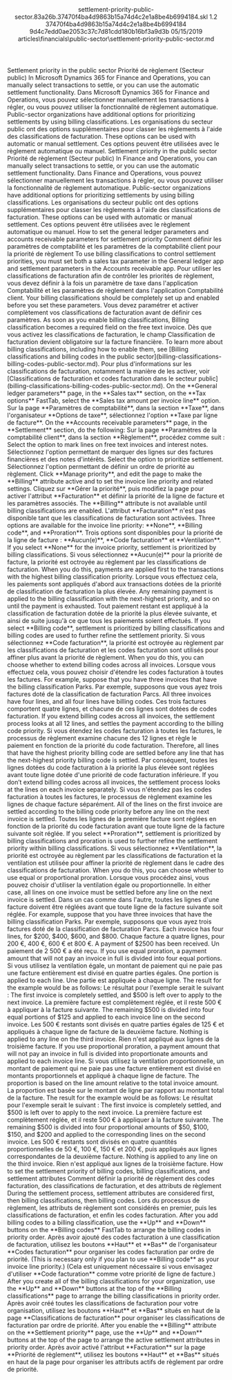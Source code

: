 <?xml version="1.0" encoding="UTF-8"?>
<xliff xmlns:logoport="urn:logoport:xliffeditor:xliff-extras:1.0" xmlns:tilt="urn:logoport:xliffeditor:tilt-non-translatables:1.0" xmlns:xsi="http://www.w3.org/2001/XMLSchema-instance" xmlns="urn:oasis:names:tc:xliff:document:1.2" xmlns:xliffext="urn:microsoft:content:schema:xliffextensions" version="1.2" xsi:schemaLocation="urn:oasis:names:tc:xliff:document:1.2 xliff-core-1.2-transitional.xsd">
  <file datatype="xml" source-language="en-US" original="settlement-priority-public-sector.md" target-language="fr-FR">
    <header>
      <tool tool-company="Microsoft" tool-version="1.0-7889195" tool-name="mdxliff" tool-id="mdxliff"/>
      <xliffext:skl_file_name>settlement-priority-public-sector.83a26b.37470f4ba4d9863b15a74d4c2e1a8be4b6994184.skl</xliffext:skl_file_name>
      <xliffext:version>1.2</xliffext:version>
      <xliffext:ms.openlocfilehash>37470f4ba4d9863b15a74d4c2e1a8be4b6994184</xliffext:ms.openlocfilehash>
      <xliffext:ms.sourcegitcommit>9d4c7edd0ae2053c37c7d81cdd180b16bf3a9d3b</xliffext:ms.sourcegitcommit>
      <xliffext:ms.lasthandoff>05/15/2019</xliffext:ms.lasthandoff>
      <xliffext:ms.openlocfilepath>articles\financials\public-sector\settlement-priority-public-sector.md</xliffext:ms.openlocfilepath>
    </header>
    <body>
      <group extype="content" id="content">
        <trans-unit xml:space="preserve" translate="yes" id="101" restype="x-metadata">
          <source>Settlement priority in the public sector</source>
        <target logoport:matchpercent="101" state="translated" state-qualifier="leveraged-tm">Priorité de règlement (Secteur public)</target></trans-unit>
        <trans-unit xml:space="preserve" translate="yes" id="102" restype="x-metadata">
          <source>In Microsoft Dynamics 365 for Finance and Operations, you can manually select transactions to settle, or you can use the automatic settlement functionality.</source>
        <target logoport:matchpercent="101" state="translated" state-qualifier="leveraged-tm">Dans Microsoft Dynamics 365 for Finance and Operations, vous pouvez sélectionner manuellement les transactions à régler, ou vous pouvez utiliser la fonctionnalité de règlement automatique.</target></trans-unit>
        <trans-unit xml:space="preserve" translate="yes" id="103" restype="x-metadata">
          <source>Public-sector organizations have additional options for prioritizing settlements by using billing classifications.</source>
        <target logoport:matchpercent="101" state="translated" state-qualifier="leveraged-tm">Les organisations du secteur public ont des options supplémentaires pour classer les règlements à l'aide des classifications de facturation.</target></trans-unit>
        <trans-unit xml:space="preserve" translate="yes" id="104" restype="x-metadata">
          <source>These options can be used with automatic or manual settlement.</source>
        <target logoport:matchpercent="101" state="translated" state-qualifier="leveraged-tm">Ces options peuvent être utilisées avec le règlement automatique ou manuel.</target></trans-unit>
        <trans-unit xml:space="preserve" translate="yes" id="105">
          <source>Settlement priority in the public sector</source>
        <target logoport:matchpercent="101" state="translated" state-qualifier="leveraged-tm">Priorité de règlement (Secteur public)</target></trans-unit>
        <trans-unit xml:space="preserve" translate="yes" id="106">
          <source>In Finance and Operations, you can manually select transactions to settle, or you can use the automatic settlement functionality.</source>
        <target logoport:matchpercent="101" state="translated" state-qualifier="leveraged-tm">Dans Finance and Operations, vous pouvez sélectionner manuellement les transactions à régler, ou vous pouvez utiliser la fonctionnalité de règlement automatique.</target></trans-unit>
        <trans-unit xml:space="preserve" translate="yes" id="107">
          <source>Public-sector organizations have additional options for prioritizing settlements by using billing classifications.</source>
        <target logoport:matchpercent="101" state="translated" state-qualifier="leveraged-tm">Les organisations du secteur public ont des options supplémentaires pour classer les règlements à l'aide des classifications de facturation.</target></trans-unit>
        <trans-unit xml:space="preserve" translate="yes" id="108">
          <source>These options can be used with automatic or manual settlement.</source>
        <target logoport:matchpercent="101" state="translated" state-qualifier="leveraged-tm">Ces options peuvent être utilisées avec le règlement automatique ou manuel.</target></trans-unit>
        <trans-unit xml:space="preserve" translate="yes" id="109">
          <source>How to set the general ledger parameters and accounts receivable parameters for settlement priority</source>
        <target logoport:matchpercent="101" state="translated" state-qualifier="leveraged-tm">Comment définir les paramètres de comptabilité et les paramètres de la comptabilité client pour la priorité de règlement</target></trans-unit>
        <trans-unit xml:space="preserve" translate="yes" id="110">
          <source>To use billing classifications to control settlement priorities, you must set both a sales tax parameter in the General ledger app and settlement parameters in the Accounts receivable app.</source>
        <target logoport:matchpercent="101" state="translated" state-qualifier="leveraged-tm">Pour utiliser les classifications de facturation afin de contrôler les priorités de règlement, vous devez définir à la fois un paramètre de taxe dans l'application Comptabilité et les paramètres de règlement dans l'application Comptabilité client.</target></trans-unit>
        <trans-unit xml:space="preserve" translate="yes" id="111">
          <source>Your billing classifications should be completely set up and enabled before you set these parameters.</source>
        <target logoport:matchpercent="101" state="translated" state-qualifier="leveraged-tm">Vous devez paramétrer et activer complètement vos classifications de facturation avant de définir ces paramètres.</target></trans-unit>
        <trans-unit xml:space="preserve" translate="yes" id="112">
          <source>As soon as you enable billing classifications, Billing classification becomes a required field on the free text invoice.</source>
        <target logoport:matchpercent="101" state="translated" state-qualifier="leveraged-tm">Dès que vous activez les classifications de facturation, le champ Classification de facturation devient obligatoire sur la facture financière.</target></trans-unit>
        <trans-unit xml:space="preserve" translate="yes" id="113">
          <source>To learn more about billing classifications, including how to enable them, see <bpt id="p1">[</bpt>Billing classifications and billing codes in the public sector<ept id="p1">](billing-classifications-billing-codes-public-sector.md)</ept>.</source>
        <target logoport:matchpercent="101" state="translated" state-qualifier="leveraged-tm">Pour plus d'informations sur les classifications de facturation, notamment la manière de les activer, voir <bpt id="p1">[</bpt>Classifications de facturation et codes facturation dans le secteur public<ept id="p1">](billing-classifications-billing-codes-public-sector.md)</ept>.</target></trans-unit>
        <trans-unit xml:space="preserve" translate="yes" id="114">
          <source>On the <bpt id="p1">**</bpt>General ledger parameters<ept id="p1">**</ept> page, in the <bpt id="p2">**</bpt>Sales tax<ept id="p2">**</ept> section, on the <bpt id="p3">**</bpt>Tax options<ept id="p3">**</ept> FastTab, select the <bpt id="p4">**</bpt>Sales tax amount per invoice line<ept id="p4">**</ept> option.</source>
        <target logoport:matchpercent="101" state="translated" state-qualifier="leveraged-tm">Sur la page <bpt id="p1">**</bpt>Paramètres de comptabilité<ept id="p1">**</ept>, dans la section <bpt id="p2">**</bpt>Taxe<ept id="p2">**</ept>, dans l'organisateur <bpt id="p3">**</bpt>Options de taxe<ept id="p3">**</ept>, sélectionnez l'option <bpt id="p4">**</bpt>Taxe par ligne de facture<ept id="p4">**</ept>.</target></trans-unit>
        <trans-unit xml:space="preserve" translate="yes" id="115">
          <source>On the <bpt id="p1">**</bpt>Accounts receivable parameters<ept id="p1">**</ept> page, in the <bpt id="p2">**</bpt>Settlement<ept id="p2">**</ept> section, do the following:</source>
        <target logoport:matchpercent="101" state="translated" state-qualifier="leveraged-tm">Sur la page <bpt id="p1">**</bpt>Paramètres de la comptabilité client<ept id="p1">**</ept>, dans la section <bpt id="p2">**</bpt>Règlement<ept id="p2">**</ept>, procédez comme suit :</target></trans-unit>
        <trans-unit xml:space="preserve" translate="yes" id="116">
          <source>Select the option to mark lines on free text invoices and interest notes.</source>
        <target logoport:matchpercent="101" state="translated" state-qualifier="leveraged-tm">Sélectionnez l'option permettant de marquer des lignes sur des factures financières et des notes d'intérêts.</target></trans-unit>
        <trans-unit xml:space="preserve" translate="yes" id="117">
          <source>Select the option to prioritize settlement.</source>
        <target logoport:matchpercent="101" state="translated" state-qualifier="leveraged-tm">Sélectionnez l'option permettant de définir un ordre de priorité au règlement.</target></trans-unit>
        <trans-unit xml:space="preserve" translate="yes" id="118">
          <source>Click <bpt id="p1">**</bpt>Manage priority<ept id="p1">**</ept>, and edit the page to make the <bpt id="p2">**</bpt>Billing<ept id="p2">**</ept> attribute active and to set the invoice line priority and related settings.</source>
        <target logoport:matchpercent="101" state="translated" state-qualifier="leveraged-tm">Cliquez sur <bpt id="p1">**</bpt>Gérer la priorité<ept id="p1">**</ept>, puis modifiez la page pour activer l'attribut <bpt id="p2">**</bpt>Facturation<ept id="p2">**</ept> et définir la priorité de la ligne de facture et les paramètres associés.</target></trans-unit>
        <trans-unit xml:space="preserve" translate="yes" id="119">
          <source>The <bpt id="p1">**</bpt>Billing<ept id="p1">**</ept> attribute is not available until billing classifications are enabled.</source>
        <target logoport:matchpercent="101" state="translated" state-qualifier="leveraged-tm">L'attribut <bpt id="p1">**</bpt>Facturation<ept id="p1">**</ept> n'est pas disponible tant que les classifications de facturation sont activées.</target></trans-unit>
        <trans-unit xml:space="preserve" translate="yes" id="120">
          <source>Three options are available for the invoice line priority: <bpt id="p1">**</bpt>None<ept id="p1">**</ept>, <bpt id="p2">**</bpt>Billing code<ept id="p2">**</ept>, and <bpt id="p3">**</bpt>Proration<ept id="p3">**</ept>.</source>
        <target logoport:matchpercent="101" state="translated" state-qualifier="leveraged-tm">Trois options sont disponibles pour la priorité de la ligne de facture : <bpt id="p1">**</bpt>Aucun(e)<ept id="p1">**</ept>, <bpt id="p2">**</bpt>Code facturation<ept id="p2">**</ept> et <bpt id="p3">**</bpt>Ventilation<ept id="p3">**</ept>.</target></trans-unit>
        <trans-unit xml:space="preserve" translate="yes" id="121">
          <source>If you select <bpt id="p1">**</bpt>None<ept id="p1">**</ept> for the invoice priority, settlement is prioritized by billing classifications.</source>
        <target logoport:matchpercent="101" state="translated" state-qualifier="leveraged-tm">Si vous sélectionnez <bpt id="p1">**</bpt>Aucun(e)<ept id="p1">**</ept> pour la priorité de facture, la priorité est octroyée au règlement par les classifications de facturation.</target></trans-unit>
        <trans-unit xml:space="preserve" translate="yes" id="122">
          <source>When you do this, payments are applied first to the transactions with the highest billing classification priority.</source>
        <target logoport:matchpercent="101" state="translated" state-qualifier="leveraged-tm">Lorsque vous effectuez cela, les paiements sont appliqués d'abord aux transactions dotées de la priorité de classification de facturation la plus élevée.</target></trans-unit>
        <trans-unit xml:space="preserve" translate="yes" id="123">
          <source>Any remaining payment is applied to the billing classification with the next-highest priority, and so on until the payment is exhausted.</source>
        <target logoport:matchpercent="101" state="translated" state-qualifier="leveraged-tm">Tout paiement restant est appliqué à la classification de facturation dotée de la priorité la plus élevée suivante, et ainsi de suite jusqu'à ce que tous les paiements soient effectués.</target></trans-unit>
        <trans-unit xml:space="preserve" translate="yes" id="124">
          <source>If you select <bpt id="p1">**</bpt>Billing code<ept id="p1">**</ept>, settlement is prioritized by billing classifications and billing codes are used to further refine the settlement priority.</source>
        <target logoport:matchpercent="101" state="translated" state-qualifier="leveraged-tm">Si vous sélectionnez <bpt id="p1">**</bpt>Code facturation<ept id="p1">**</ept>, la priorité est octroyée au règlement par les classifications de facturation et les codes facturation sont utilisés pour affiner plus avant la priorité de règlement.</target></trans-unit>
        <trans-unit xml:space="preserve" translate="yes" id="125">
          <source>When you do this, you can choose whether to extend billing codes across all invoices.</source>
        <target logoport:matchpercent="101" state="translated" state-qualifier="leveraged-tm">Lorsque vous effectuez cela, vous pouvez choisir d'étendre les codes facturation à toutes les factures.</target></trans-unit>
        <trans-unit xml:space="preserve" translate="yes" id="126">
          <source>For example, suppose that you have three invoices that have the billing classification Parks.</source>
        <target logoport:matchpercent="101" state="translated" state-qualifier="leveraged-tm">Par exemple, supposons que vous ayez trois factures doté de la classification de facturation Parcs.</target></trans-unit>
        <trans-unit xml:space="preserve" translate="yes" id="127">
          <source>All three invoices have four lines, and all four lines have billing codes.</source>
        <target logoport:matchpercent="101" state="translated" state-qualifier="leveraged-tm">Ces trois factures comportent quatre lignes, et chacune de ces lignes sont dotées de codes facturation.</target></trans-unit>
        <trans-unit xml:space="preserve" translate="yes" id="128">
          <source>If you extend billing codes across all invoices, the settlement process looks at all 12 lines, and settles the payment according to the billing code priority.</source>
        <target logoport:matchpercent="101" state="translated" state-qualifier="leveraged-tm">Si vous étendez les codes facturation à toutes les factures, le processus de règlement examine chacune des 12 lignes et règle le paiement en fonction de la priorité du code facturation.</target></trans-unit>
        <trans-unit xml:space="preserve" translate="yes" id="129">
          <source>Therefore, all lines that have the highest priority billing code are settled before any line that has the next-highest priority billing code is settled.</source>
        <target logoport:matchpercent="101" state="translated" state-qualifier="leveraged-tm">Par conséquent, toutes les lignes dotées du code facturation à la priorité la plus élevée sont réglées avant toute ligne dotée d'une priorité de code facturation inférieure.</target></trans-unit>
        <trans-unit xml:space="preserve" translate="yes" id="130">
          <source>If you don’t extend billing codes across all invoices, the settlement process looks at the lines on each invoice separately.</source>
        <target logoport:matchpercent="101" state="translated" state-qualifier="leveraged-tm">Si vous n'étendez pas les codes facturation à toutes les factures, le processus de règlement examine les lignes de chaque facture séparément.</target></trans-unit>
        <trans-unit xml:space="preserve" translate="yes" id="131">
          <source>All of the lines on the first invoice are settled according to the billing code priority before any line on the next invoice is settled.</source>
        <target logoport:matchpercent="101" state="translated" state-qualifier="leveraged-tm">Toutes les lignes de la première facture sont réglées en fonction de la priorité du code facturation avant que toute ligne de la facture suivante soit réglée.</target></trans-unit>
        <trans-unit xml:space="preserve" translate="yes" id="132">
          <source>If you select <bpt id="p1">**</bpt>Proration<ept id="p1">**</ept>, settlement is prioritized by billing classifications and proration is used to further refine the settlement priority within billing classifications.</source>
        <target logoport:matchpercent="101" state="translated" state-qualifier="leveraged-tm">Si vous sélectionnez <bpt id="p1">**</bpt>Ventilation<ept id="p1">**</ept>, la priorité est octroyée au règlement par les classifications de facturation et la ventilation est utilisée pour affiner la priorité de règlement dans le cadre des classifications de facturation.</target></trans-unit>
        <trans-unit xml:space="preserve" translate="yes" id="133">
          <source>When you do this, you can choose whether to use equal or proportional proration.</source>
        <target logoport:matchpercent="101" state="translated" state-qualifier="leveraged-tm">Lorsque vous procédez ainsi, vous pouvez choisir d'utiliser la ventilation égale ou proportionnelle.</target></trans-unit>
        <trans-unit xml:space="preserve" translate="yes" id="134">
          <source>In either case, all lines on one invoice must be settled before any line on the next invoice is settled.</source>
        <target logoport:matchpercent="101" state="translated" state-qualifier="leveraged-tm">Dans un cas comme dans l'autre, toutes les lignes d'une facture doivent être réglées avant que toute ligne de la facture suivante soit réglée.</target></trans-unit>
        <trans-unit xml:space="preserve" translate="yes" id="135">
          <source>For example, suppose that you have three invoices that have the billing classification Parks.</source>
        <target logoport:matchpercent="101" state="translated" state-qualifier="leveraged-tm">Par exemple, supposons que vous ayez trois factures doté de la classification de facturation Parcs.</target></trans-unit>
        <trans-unit xml:space="preserve" translate="yes" id="136">
          <source>Each invoice has four lines, for $200, $400, $600, and $800.</source>
        <target logoport:matchpercent="101" state="translated" state-qualifier="leveraged-tm">Chaque facture a quatre lignes, pour 200 €, 400 €, 600 € et 800 €.</target></trans-unit>
        <trans-unit xml:space="preserve" translate="yes" id="137">
          <source>A payment of $2500 has been received.</source>
        <target logoport:matchpercent="101" state="translated" state-qualifier="leveraged-tm">Un paiement de 2 500 € a été reçu.</target></trans-unit>
        <trans-unit xml:space="preserve" translate="yes" id="138">
          <source>If you use equal proration, a payment amount that will not pay an invoice in full is divided into four equal portions.</source>
        <target logoport:matchpercent="101" state="translated" state-qualifier="leveraged-tm">Si vous utilisez la ventilation égale, un montant de paiement qui ne paie pas une facture entièrement est divisé en quatre parties égales.</target></trans-unit>
        <trans-unit xml:space="preserve" translate="yes" id="139">
          <source>One portion is applied to each line.</source>
        <target logoport:matchpercent="101" state="translated" state-qualifier="leveraged-tm">Une partie est appliquée à chaque ligne.</target></trans-unit>
        <trans-unit xml:space="preserve" translate="yes" id="140">
          <source>The result for the example would be as follows:</source>
        <target logoport:matchpercent="101" state="translated" state-qualifier="leveraged-tm">Le résultat pour l'exemple serait le suivant :</target></trans-unit>
        <trans-unit xml:space="preserve" translate="yes" id="141">
          <source>The first invoice is completely settled, and $500 is left over to apply to the next invoice.</source>
        <target logoport:matchpercent="101" state="translated" state-qualifier="leveraged-tm">La première facture est complètement réglée, et il reste 500 € à appliquer à la facture suivante.</target></trans-unit>
        <trans-unit xml:space="preserve" translate="yes" id="142">
          <source>The remaining $500 is divided into four equal portions of $125 and applied to each invoice line on the second invoice.</source>
        <target logoport:matchpercent="101" state="translated" state-qualifier="leveraged-tm">Les 500 € restants sont divisés en quatre parties égales de 125 € et appliqués à chaque ligne de facture de la deuxième facture.</target></trans-unit>
        <trans-unit xml:space="preserve" translate="yes" id="143">
          <source>Nothing is applied to any line on the third invoice.</source>
        <target logoport:matchpercent="101" state="translated" state-qualifier="leveraged-tm">Rien n'est appliqué aux lignes de la troisième facture.</target></trans-unit>
        <trans-unit xml:space="preserve" translate="yes" id="144">
          <source>If you use proportional proration, a payment amount that will not pay an invoice in full is divided into proportionate amounts and applied to each invoice line.</source>
        <target logoport:matchpercent="101" state="translated" state-qualifier="leveraged-tm">Si vous utilisez la ventilation proportionnelle, un montant de paiement qui ne paie pas une facture entièrement est divisé en montants proportionnels et appliqué à chaque ligne de facture.</target></trans-unit>
        <trans-unit xml:space="preserve" translate="yes" id="145">
          <source>The proportion is based on the line amount relative to the total invoice amount.</source>
        <target logoport:matchpercent="101" state="translated" state-qualifier="leveraged-tm">La proportion est basée sur le montant de ligne par rapport au montant total de la facture.</target></trans-unit>
        <trans-unit xml:space="preserve" translate="yes" id="146">
          <source>The result for the example would be as follows:</source>
        <target logoport:matchpercent="101" state="translated" state-qualifier="leveraged-tm">Le résultat pour l'exemple serait le suivant :</target></trans-unit>
        <trans-unit xml:space="preserve" translate="yes" id="147">
          <source>The first invoice is completely settled, and $500 is left over to apply to the next invoice.</source>
        <target logoport:matchpercent="101" state="translated" state-qualifier="leveraged-tm">La première facture est complètement réglée, et il reste 500 € à appliquer à la facture suivante.</target></trans-unit>
        <trans-unit xml:space="preserve" translate="yes" id="148">
          <source>The remaining $500 is divided into four proportional amounts of $50, $100, $150, and $200 and applied to the corresponding lines on the second invoice.</source>
        <target logoport:matchpercent="101" state="translated" state-qualifier="leveraged-tm">Les 500 € restants sont divisés en quatre quantités proportionnelles de 50 €, 100 €, 150 € et 200 €, puis appliqués aux lignes correspondantes de la deuxième facture.</target></trans-unit>
        <trans-unit xml:space="preserve" translate="yes" id="149">
          <source>Nothing is applied to any line on the third invoice.</source>
        <target logoport:matchpercent="101" state="translated" state-qualifier="leveraged-tm">Rien n'est appliqué aux lignes de la troisième facture.</target></trans-unit>
        <trans-unit xml:space="preserve" translate="yes" id="150">
          <source>How to set the settlement priority of billing codes, billing classifications, and settlement attributes</source>
        <target logoport:matchpercent="101" state="translated" state-qualifier="leveraged-tm">Comment définir la priorité de règlement des codes facturation, des classifications de facturation, et des attributs de règlement</target></trans-unit>
        <trans-unit xml:space="preserve" translate="yes" id="151">
          <source>During the settlement process, settlement attributes are considered first, then billing classifications, then billing codes.</source>
        <target logoport:matchpercent="101" state="translated" state-qualifier="leveraged-tm">Lors du processus de règlement, les attributs de règlement sont considérés en premier, puis les classifications de facturation, et enfin les codes facturation.</target></trans-unit>
        <trans-unit xml:space="preserve" translate="yes" id="152">
          <source>After you add billing codes to a billing classification, use the <bpt id="p1">**</bpt>Up<ept id="p1">**</ept> and <bpt id="p2">**</bpt>Down<ept id="p2">**</ept> buttons on the <bpt id="p3">**</bpt>Billing codes<ept id="p3">**</ept> FastTab to arrange the billing codes in priority order.</source>
        <target logoport:matchpercent="101" state="translated" state-qualifier="leveraged-tm">Après avoir ajouté des codes facturation à une classification de facturation, utilisez les boutons <bpt id="p1">**</bpt>Haut<ept id="p1">**</ept> et <bpt id="p2">**</bpt>Bas<ept id="p2">**</ept> de l'organisateur <bpt id="p3">**</bpt>Codes facturation<ept id="p3">**</ept> pour organiser les codes facturation par ordre de priorité.</target></trans-unit>
        <trans-unit xml:space="preserve" translate="yes" id="153">
          <source>(This is necessary only if you plan to use <bpt id="p1">**</bpt>Billing code<ept id="p1">**</ept> as your invoice line priority.)</source>
        <target logoport:matchpercent="101" state="translated" state-qualifier="leveraged-tm">(Cela est uniquement nécessaire si vous envisagez d'utiliser <bpt id="p1">**</bpt>Code facturation<ept id="p1">**</ept> comme votre priorité de ligne de facture.)</target></trans-unit>
        <trans-unit xml:space="preserve" translate="yes" id="154">
          <source>After you create all of the billing classifications for your organization, use the <bpt id="p1">**</bpt>Up<ept id="p1">**</ept> and <bpt id="p2">**</bpt>Down<ept id="p2">**</ept> buttons at the top of the <bpt id="p3">**</bpt>Billing classifications<ept id="p3">**</ept> page to arrange the billing classifications in priority order.</source>
        <target logoport:matchpercent="101" state="translated" state-qualifier="leveraged-tm">Après avoir créé toutes les classifications de facturation pour votre organisation, utilisez les boutons <bpt id="p1">**</bpt>Haut<ept id="p1">**</ept> et <bpt id="p2">**</bpt>Bas<ept id="p2">**</ept> situés en haut de la page <bpt id="p3">**</bpt>Classifications de facturation<ept id="p3">**</ept> pour organiser les classifications de facturation par ordre de priorité.</target></trans-unit>
        <trans-unit xml:space="preserve" translate="yes" id="155">
          <source>After you enable the <bpt id="p1">**</bpt>Billing<ept id="p1">**</ept> attribute on the <bpt id="p2">**</bpt>Settlement priority<ept id="p2">**</ept> page, use the <bpt id="p3">**</bpt>Up<ept id="p3">**</ept> and <bpt id="p4">**</bpt>Down<ept id="p4">**</ept> buttons at the top of the page to arrange the active settlement attributes in priority order.</source>
        <target logoport:matchpercent="101" state="translated" state-qualifier="leveraged-tm">Après avoir activé l'attribut <bpt id="p1">**</bpt>Facturation<ept id="p1">**</ept> sur la page <bpt id="p2">**</bpt>Priorité de règlement<ept id="p2">**</ept>, utilisez les boutons <bpt id="p3">**</bpt>Haut<ept id="p3">**</ept> et <bpt id="p4">**</bpt>Bas<ept id="p4">**</ept> situés en haut de la page pour organiser les attributs actifs de règlement par ordre de priorité.</target></trans-unit>
      </group>
    </body>
  </file>
</xliff>